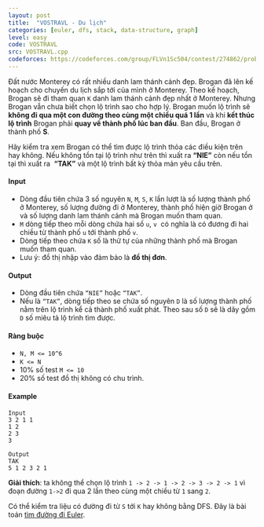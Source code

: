 ```yaml
---
layout: post
title:  "VOSTRAVL - Du lịch"
categories: [euler, dfs, stack, data-structure, graph]
level: easy
code: VOSTRAVL
src: VOSTRAVL.cpp
codeforces: https://codeforces.com/group/FLVn1Sc504/contest/274862/problem/J
---
```


Đất nước Monterey có rất nhiều danh lam thánh cảnh đẹp. Brogan đã lên kế hoạch cho chuyến du lịch sắp tới của mình ở Monterey. Theo kế hoạch, Brogan sẽ đi tham quan `K` danh lam thánh cảnh đẹp nhất ở Monterey. Nhưng Brogan vẫn chưa biết chọn lộ trình sao cho hợp lý. Brogan muốn lộ trình sẽ **không đi qua một con đường theo cùng một chiều quá 1 lần** và khi **kết thúc lộ trình** Brogan phải **quay về thành phố lúc ban đầu**. Ban đầu, Brogan ở thành phố **S**.

Hãy kiểm tra xem Brogan có thể tìm được lộ trình thỏa các điều kiện trên hay không. Nếu không tồn tại lộ trình như trên thì xuất ra **“NIE”** còn nếu tồn tại thì xuất ra  **“TAK”** và một lộ trình bất kỳ thỏa mản yêu cầu trên.


#### Input

+ Dòng đầu tiên chứa 3 số nguyên `N`, `M`, `S`, `K` lần lượt là số lượng thành phố ở Monterey, số lượng đường đi ở Monterey, thành phố hiện giờ Brogan ở và số lượng danh lam thánh cảnh mà Brogan muốn tham quan.
+ `M` dòng tiếp theo mỗi dòng chứa hai số `u`, `v`  có nghĩa là có đương đi hai chiều từ thành phố `u` tới thành phố `v`.
+ Dòng tiếp theo chứa `K` số là thử tự của những thành phố mà Brogan muốn tham quan.
+ Lưu ý: đồ thị nhập vào đảm bảo là **đồ thị đơn**.


#### Output

+ Dòng đầu tiên chứa `“NIE”` hoặc `“TAK”`.
+ Nếu là `“TAK”`, dòng tiếp theo se chứa số nguyên `D` là số lượng thành phố nằm trên lộ trình kể cả thành phố xuất phát. Theo sau số `D` sẽ là dãy gồm `D` số miêu tả lộ trình tìm được.


#### Ràng buộc

+ `N, M <= 10^6`
+ `K <= N`
+ 10% số test `M <= 10`
+ 20% số test đồ thị không có chu trình.

#### Example

```
Input
3 2 1 1
1 2
2 3
3

Output
TAK
5 1 2 3 2 1
```

**Giải thích**: ta không thể chọn lộ trình `1 -> 2 -> 1 -> 2 -> 3 -> 2 -> 1` vì đoạn đường `1->2` đi qua 2 lần theo cùng một chiều từ `1` sang `2`.

<!--more-->


Có thể kiểm tra liệu có đường đi từ `S` tới `K` hay không bằng DFS. Đây là bài toán [tìm đường đi Euler](https://vnspoj.github.io/category/euler).
